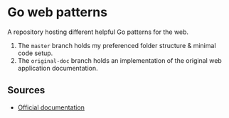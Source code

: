 # Go web patterns

A repository hosting different helpful Go patterns for the web.

1. The `master` branch holds my preferenced folder structure & minimal code setup.
2. The `original-doc` branch holds an implementation of the original web application documentation.

## Sources

* [Official documentation](http://golang.org/doc/articles/wiki/)
